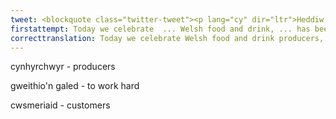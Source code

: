 ```yaml
---
tweet: <blockquote class="twitter-tweet"><p lang="cy" dir="ltr">Heddiw rydyn ni’n dathlu cynhyrchwyr bwyd a diod Cymru, sydd wedi bod yn gweithio mor galed yn ystod yr fisoedd diwethaf.<br> <br>Diolch mawr iddyn nhw ac i holl gwsmeriaid sydd wedi cefnogi bwyd a diod lleol.<br> <br>Diolch yn fawr. <a href="https://twitter.com/hashtag/CaruCymruCaruBlas?src=hash&amp;ref_src=twsrc%5Etfw">#CaruCymruCaruBlas</a> <a href="https://twitter.com/hashtag/LoveTasteLoveWales?src=hash&amp;ref_src=twsrc%5Etfw">#LoveTasteLoveWales</a> <a href="https://t.co/JUGrRyodUm">pic.twitter.com/JUGrRyodUm</a></p>&mdash; Halen_Mon (@Halen_Mon) <a href="https://twitter.com/Halen_Mon/status/1279004080912957440?ref_src=twsrc%5Etfw">July 3, 2020</a></blockquote> <script async src="https://platform.twitter.com/widgets.js" charset="utf-8"></script>
firstattempt: Today we celebrate  ... Welsh food and drink, ... has been ... working ... during the last few ... Big thanks ... and to ... who have supported local food and drink. Thank you very much.
correcttranslation: Today we celebrate Welsh food and drink producers, who have been working so hard over the past few months. A big thank you to them and to all the customers who have supported local food and drink. Thank you very much. 
---
```

cynhyrchwyr - producers

gweithio'n galed - to work hard

cwsmeriaid - customers
